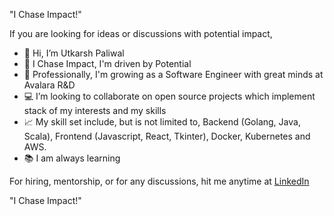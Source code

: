 "I Chase Impact!"


If you are looking for ideas or discussions with potential impact,

- 👋 Hi, I’m Utkarsh Paliwal
- :brain: I Chase Impact, I'm driven by Potential
- :office: Professionally, I'm growing as a Software Engineer with great minds at Avalara R&D
- :computer: I’m looking to collaborate on open source projects which implement stack of my interests and my skills
- :chart_with_upwards_trend: My skill set include, but is not limited to, Backend (Golang, Java, Scala), Frontend (Javascript, React, Tkinter), Docker, Kubernetes and AWS.
- :books: I am always learning

For hiring, mentorship, or for any discussions, hit me anytime at [LinkedIn](https://www.linkedin.com/in/utkarshpaliwal9/)

"I Chase Impact!"